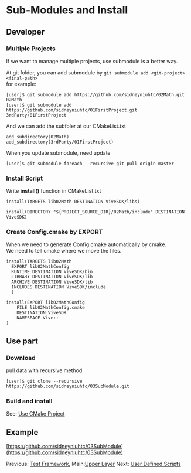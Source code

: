 # Sub-Modules and Install

## Developer

### Multiple Projects
If we want to manage multiple projects, use submodule is a better way.

At git folder, you can add submodule by `git submodule add <git-project> <final-path>`  
for example:
```
[user]$ git submodule add https://github.com/sidneyniuhtc/02Math.git 02Math
[user]$ git submodule add https://github.com/sidneyniuhtc/01FirstProject.git 3rdParty/01FirstProject
```
And we can add the subfoler at our CMakeList.txt
```
add_subdirectory(02Math)
add_subdirectory(3rdParty/01FirstProject)

```
When you update submodule, need update
```
[user]$ git submodule foreach --recursive git pull origin master
```

### Install Script 
Write **install()** function in CMakeList.txt
```
install(TARGETS lib02Math DESTINATION ViveSDK/libs)

install(DIRECTORY "${PROJECT_SOURCE_DIR}/02Math/include" DESTINATION ViveSDK)
```

### Create Config.cmake by EXPORT
When we need to generate Config.cmake automatically by cmake.  
We need to tell cmake where we move the files.
```
install(TARGETS lib02Math
  EXPORT lib02MathConfig
  RUNTIME DESTINATION ViveSDK/bin
  LIBRARY DESTINATION ViveSDK/lib
  ARCHIVE DESTINATION ViveSDK/lib
  INCLUDES DESTINATION ViveSDK/include
  )

install(EXPORT lib02MathConfig
    FILE lib02MathConfig.cmake
    DESTINATION ViveSDK
    NAMESPACE Vive::
)
```

## Use part

### Download
pull data with recursive method
  
```
[user]$ git clone --recursive https://github.com/sidneyniuhtc/03SubModule.git
```

### Build and install 

See: [Use CMake Project](../1.%20Use/)


## Example
[https://github.com/sidneyniuhtc/03SubModule](https://github.com/sidneyniuhtc/03SubModule)

  
Previous: [Test Framework](../02%20CTtest%20Framework/), 
Main:[Upper Layer](../../)
Next: [User Defined Scripts](../04%20User%20Defined%20Scripts/)
